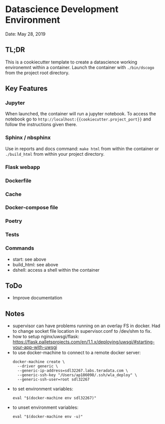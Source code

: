 # Datascience Development Environment
Date: May 28, 2019

## TL;DR
This is a cookiecutter template to create a datascience working environemnt within
a container. Launch the container with `./bin/dscogo` from the project root directory.

## **Key Features**

### Jupyter
When launched, the container will run a jupyter notebook. To access the notebook
go to `http://localhost:{{cookiecutter.project_port}}` and follow the instructions given there.

### Sphinx / nbsphinx
Use in reports and docs
command: `make html` from within the container or `./build_html` from within 
your project directory.

### Flask webapp

### Dockerfile

### Cache

### Docker-compose file

### Poetry

### Tests

### Commands
- start: see above
- build_html: see above
- dshell: access a shell within the container

## ToDo
- Improve documentation

## Notes
- supervisor can have problems running on an overlay FS in docker. Had to change
  socket file location in supervisor.conf to /dev/shm to fix.
- how to setup nginx/uwsgi/flask: https://flask.palletsprojects.com/en/1.1.x/deploying/uwsgi/#starting-your-app-with-uwsgi
- to use docker-machine to connect to a remote docker server: 
  ```
  docker-machine create \
    --driver generic \
    --generic-ip-address=sdl32267.labs.teradata.com \
    --generic-ssh-key "/Users/ap186098/.ssh/wla_deploy" \
    --generic-ssh-user=root sdl32267
  ```
- to set environment variables:
  ```
  eval "$(docker-machine env sdl32267)"
  ```
- to unset environment variables:
  ```
  eval "$(docker-machine env -u)"
  ```
